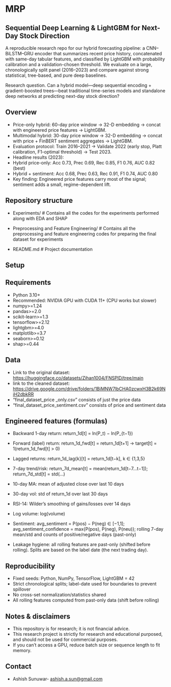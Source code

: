 # MRP
## Sequential Deep Learning & LightGBM for Next-Day Stock Direction
A reproducible research repo for our hybrid forecasting pipeline: a CNN–BiLSTM–GRU encoder that summarizes recent price history, concatenated with same-day tabular features, and classified by LightGBM with probability calibration and a validation-chosen threshold. We evaluate on a large, chronologically split panel (2016–2023) and compare against strong statistical, tree-based, and pure deep baselines.

Research question. Can a hybrid model—deep sequential encoding + gradient-boosted trees—beat traditional time-series models and standalone deep networks at predicting next-day stock direction?

## Overview
- Price-only hybrid: 60-day price window → 32-D embedding → concat with engineered price features → LightGBM.
- Multimodal hybrid: 30-day price window → 32-D embedding → concat with price + FinBERT sentiment aggregates → LightGBM.
- Evaluation protocol: Train 2016–2021 → Validate 2022 (early stop, Platt calibration, F1-optimal threshold) → Test 2023.
- Headline results (2023):
- Hybrid price-only: Acc 0.73, Prec 0.69, Rec 0.85, F1 0.76, AUC 0.82 (best)
- Hybrid + sentiment: Acc 0.68, Prec 0.63, Rec 0.91, F1 0.74, AUC 0.80
- Key finding: Engineered price features carry most of the signal; sentiment adds a small, regime-dependent lift.

## Repository structure
- Experiments/                              # Contains all the codes for the experiments performed along with EDA and SHAP

- Preprocessing and Feature Engineering/    # Contains all the preprocessing and feature engineering codes for preparing the final dataset for experiments

- README.md                            # Project documentation

## Setup
## Requirements
- Python 3.10+
- Recommended: NVIDIA GPU with CUDA 11+ (CPU works but slower)
- numpy>=1.24
- pandas>=2.0
- scikit-learn>=1.3
- tensorflow>=2.12
- lightgbm>=4.0
- matplotlib>=3.7
- seaborn>=0.12
- shap>=0.44

## Data	
- Link to the original dataset: https://huggingface.co/datasets/Zihan1004/FNSPID/tree/main
- link to the cleaned dataset: https://drive.google.com/drive/folders/1BiMNW7lbCHA0zcwxH3B2k69NiH2dbkRR
- “final_dataset_price _only.csv” consists of just the price data
- “final_dataset_price_sentiment.csv” consists of price and sentiment data

## Engineered features (formulas)
- Backward 1-day return: return_1d[t] = ln(P_t) − ln(P_{t−1})
- Forward (label) return: return_1d_fwd[t] = return_1d[t+1] → target[t] = 1(return_1d_fwd[t] > 0)
- Lagged returns: return_1d_lag{k}[t] = return_1d[t−k], k ∈ {1,3,5}
- 7-day trend/risk: return_7d_mean[t] = mean(return_1d[t−7…t−1]); return_7d_std[t] = std(…)
- 10-day MA: mean of adjusted close over last 10 days
- 30-day vol: std of return_1d over last 30 days
- RSI-14: Wilder’s smoothing of gains/losses over 14 days
- Log volume: log(volume)
- Sentiment: avg_sentiment = P(pos) − P(neg) ∈ [−1,1]; avg_sentiment_confidence = max{P(pos), P(neg), P(neu)}; rolling 7-day mean/std and counts of positive/negative days (past-only)

- Leakage hygiene: all rolling features are past-only (shifted before rolling). Splits are based on the label date (the next trading day).


## Reproducibility
- Fixed seeds: Python, NumPy, TensorFlow, LightGBM = 42
- Strict chronological splits; label-date used for boundaries to prevent spillover
- No cross-set normalization/statistics shared
- All rolling features computed from past-only data (shift before rolling)

## Notes & disclaimers
- This repository is for research; it is not financial advice.
- This research project is strictly for research and educational purposed, and should not be used for commercial purposes.
- If you can’t access a GPU, reduce batch size or sequence length to fit memory.

## Contact
-  Ashish Sunuwar- ashish.a.sun@gmail.com
